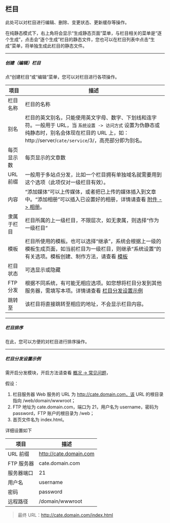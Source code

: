 ## 栏目

此处可以对栏目进行编辑、删除、变更状态、更新缓存等操作。

在纯静态模式下，右上角将会显示“生成静态页面”菜单，与栏目相关的菜单是“逐个生成”，点击会“逐个生成”栏目的静态文件，您也可以在栏目列表中点击“生成”菜单，将单独生成此栏目的静态文件。

----------

##### 创建（编辑）栏目

点“创建栏目“或“编辑“菜单，您可以对栏目进行各项操作。

| 项目 | 描述 |
| - | - |
| 栏目名称 | 栏目的名称 |
| 别名 | 栏目的英文别名，只能使用英文字母、数字、下划线和连字符。一般用于 URL，当 `系统设置 -> 访问方式` 设置为伪静态或纯静态时，别名会体现在栏目的 URL 上，如：http://server/`cate/service`/3/，高亮部分即为别名。 |
| 每页显示数 | 每页显示的文章数 |
| URL 前缀 | 一般用于多站点分发，比如一个栏目拥有单独域名就需要用到这个选项（此项仅对一级栏目有效）。 |
| 内容 | “添加媒体”可以上传媒体，或者把已上传的媒体插入到文章中。“添加相册”可以插入已设置好的相册，详情请查看 [附件 -> 相册](attach_album.md)。 |
| 隶属于栏目 | 栏目所属的上一级栏目，不限层次，如无隶属，则选择“作为一级栏目“ |
| 模板 | 栏目所使用的模板。也可以选择“继承”，系统会根据上一级的模板生成页面，如当前栏目为一级栏目，则继承“系统设置”的有关选项。模板创建、制作方法，请查看 [模板](../template/index.md) |
| 栏目状态 | 可选显示或隐藏 |
| FTP 分发 | 根据不同系统，有可能无相应选项。如您想将栏目分发到其他服务器，需填写本项。详情请查看 [栏目分发设置示例](#ftp) |
| 跳转至 | 该栏目将直接跳转至相应的地址，不会显示栏目内容。|

----------

##### 栏目排序

在此，您可以方便的对栏目进行排序操作。

----------

<span id="ftp"></span>

##### 栏目分发设置示例

需开启分发模块，开启方法请查看 [概况 -> 常见问题](../index/faq.md)，

假设：

1. 栏目服务器 Web 服务的 URL 为 http://cate.domain.com，该 URL 的根目录指向 /web/domain/wwwroot；
2. FTP 地址为 cate.domain.com，端口为 21，用户名为 username，密码为 password，FTP 账户的根目录为 /web；
3. 首页文件名为 index.html。

详细设置如下

| 项目 | 描述 |
| - | - |
| URL 前缀 | http://cate.domain.com |
| FTP 服务器 | cate.domain.com |
| 服务器端口 | 21 |
| 用户名 | username |
| 密码 | password |
| 远程路径 | /domain/wwwroot |

> 最终 URL：http://cate.domain.com/index.html
